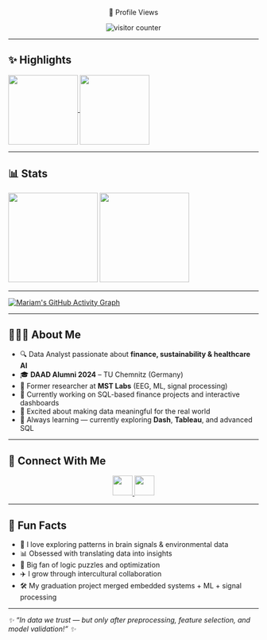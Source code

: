 <!-- 
**MariamKhedhiri/MariamKhedhiri** is a ✨ special ✨ repository because its `README.md` (this file) appears on your GitHub profile. 
-->

<p align="center">📍 Profile Views</p>
<div align="center">
  <img alt="visitor counter" src="https://profile-counter.glitch.me/MariamKhedhiri/count.svg" />
</div>

---

## ✨ Highlights
<div align="left">

<a href="https://github.com/MariamKhedhiri/epileptic-seizure-detection">
  <img height="140em" align="center" src="https://github-readme-stats.vercel.app/api/pin/?username=MariamKhedhiri&repo=epileptic-seizure-detection&show_icons=true&bg_color=19,21D4FD,B721FF&title_color=fff&text_color=fff&icon_color=fff" />
</a>

<a href="https://github.com/MariamKhedhiri/sql-finance-pricing-project">
  <img height="140em" align="center" src="https://github-readme-stats.vercel.app/api/pin/?username=MariamKhedhiri&repo=sql-finance-pricing-project&show_icons=true&bg_color=19,21D4FD,B721FF&title_color=fff&text_color=fff&icon_color=fff" />
</a>

</div>

---

## 📊 Stats
<div align="left">

<img height="180em" src="https://github-readme-stats.vercel.app/api?username=MariamKhedhiri&show_icons=true&bg_color=19,21D4FD,B721FF&title_color=fff&text_color=fff&icon_color=fff&count_private=true&include_all_commits=true" />

<img height="180em" src="https://github-readme-stats.vercel.app/api/top-langs?username=MariamKhedhiri&show_icons=true&bg_color=19,21D4FD,B721FF&title_color=fff&text_color=fff&icon_color=fff&layout=compact" />

</div>

---

[![Mariam's GitHub Activity Graph](https://github-readme-activity-graph.cyclic.app/graph?username=MariamKhedhiri&bg_color=B721FF&color=ffffff&line=ffffff&point=ffffff&area=true&hide_border=false)](https://github.com/Ashutosh00710/github-readme-activity-graph)

---

## 👩🏻‍💻 About Me

- 🔍 Data Analyst passionate about **finance, sustainability & healthcare AI**  
- 🎓 **DAAD Alumni 2024** – TU Chemnitz (Germany)  
- 📌 Former researcher at **MST Labs** (EEG, ML, signal processing)  
- 💼 Currently working on SQL-based finance projects and interactive dashboards  
- 🚀 Excited about making data meaningful for the real world  
- 🌱 Always learning — currently exploring **Dash**, **Tableau**, and advanced SQL

---

## 💬 Connect With Me

<p align="center">
  <a href="https://www.linkedin.com/in/mariem-khediri/" target="_blank">
    <img src="https://img.icons8.com/color/48/linkedin.png" width="40" />
  </a>
  <a href="mailto:mariamkhediri1@gmail.com" target="_blank">
    <img src="https://img.icons8.com/color/48/gmail-new.png" width="40" />
  </a>
</p>

---

## 🎉 Fun Facts

- 🧠 I love exploring patterns in brain signals & environmental data  
- 📊 Obsessed with translating data into insights  
- 🧩 Big fan of logic puzzles and optimization  
- ✈️ I grow through intercultural collaboration  
- 🛠️ My graduation project merged embedded systems + ML + signal processing

---

_✨ “In data we trust — but only after preprocessing, feature selection, and model validation!” ✨_
